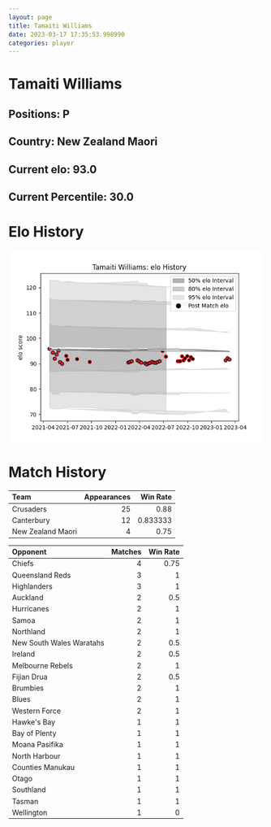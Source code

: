 ```yaml
---  
layout: page  
title: Tamaiti Williams  
date: 2023-03-17 17:35:53.998990  
categories: player  
---
```

# Tamaiti Williams

## Positions: P

## Country: New Zealand Maori

## Current elo: 93.0

## Current Percentile: 30.0

# Elo History


![elo history](history_TamaitiWilliams.png)
# Match History


| Team              |   Appearances |   Win Rate |
|:------------------|--------------:|-----------:|
| Crusaders         |            25 |   0.88     |
| Canterbury        |            12 |   0.833333 |
| New Zealand Maori |             4 |   0.75     |

| Opponent                 |   Matches |   Win Rate |
|:-------------------------|----------:|-----------:|
| Chiefs                   |         4 |       0.75 |
| Queensland Reds          |         3 |       1    |
| Highlanders              |         3 |       1    |
| Auckland                 |         2 |       0.5  |
| Hurricanes               |         2 |       1    |
| Samoa                    |         2 |       1    |
| Northland                |         2 |       1    |
| New South Wales Waratahs |         2 |       0.5  |
| Ireland                  |         2 |       0.5  |
| Melbourne Rebels         |         2 |       1    |
| Fijian Drua              |         2 |       0.5  |
| Brumbies                 |         2 |       1    |
| Blues                    |         2 |       1    |
| Western Force            |         2 |       1    |
| Hawke's Bay              |         1 |       1    |
| Bay of Plenty            |         1 |       1    |
| Moana Pasifika           |         1 |       1    |
| North Harbour            |         1 |       1    |
| Counties Manukau         |         1 |       1    |
| Otago                    |         1 |       1    |
| Southland                |         1 |       1    |
| Tasman                   |         1 |       1    |
| Wellington               |         1 |       0    |